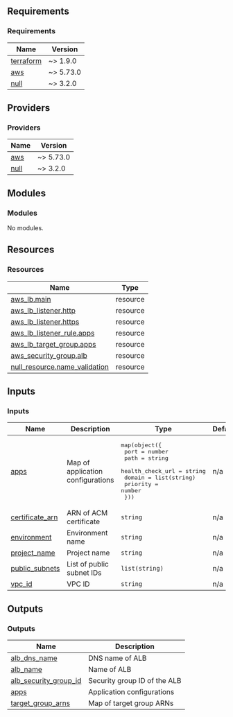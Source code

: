 <!-- BEGIN_TF_DOCS -->
## Requirements

### Requirements

| Name | Version |
|------|---------|
| <a name="requirement_terraform"></a> [terraform](#requirement\_terraform) | ~> 1.9.0 |
| <a name="requirement_aws"></a> [aws](#requirement\_aws) | ~> 5.73.0 |
| <a name="requirement_null"></a> [null](#requirement\_null) | ~> 3.2.0 |

## Providers

### Providers

| Name | Version |
|------|---------|
| <a name="provider_aws"></a> [aws](#provider\_aws) | ~> 5.73.0 |
| <a name="provider_null"></a> [null](#provider\_null) | ~> 3.2.0 |

## Modules

### Modules

No modules.

## Resources

### Resources

| Name | Type |
|------|------|
| [aws_lb.main](https://registry.terraform.io/providers/hashicorp/aws/latest/docs/resources/lb) | resource |
| [aws_lb_listener.http](https://registry.terraform.io/providers/hashicorp/aws/latest/docs/resources/lb_listener) | resource |
| [aws_lb_listener.https](https://registry.terraform.io/providers/hashicorp/aws/latest/docs/resources/lb_listener) | resource |
| [aws_lb_listener_rule.apps](https://registry.terraform.io/providers/hashicorp/aws/latest/docs/resources/lb_listener_rule) | resource |
| [aws_lb_target_group.apps](https://registry.terraform.io/providers/hashicorp/aws/latest/docs/resources/lb_target_group) | resource |
| [aws_security_group.alb](https://registry.terraform.io/providers/hashicorp/aws/latest/docs/resources/security_group) | resource |
| [null_resource.name_validation](https://registry.terraform.io/providers/hashicorp/null/latest/docs/resources/resource) | resource |

## Inputs

### Inputs

| Name | Description | Type | Default | Required |
|------|-------------|------|---------|:--------:|
| <a name="input_apps"></a> [apps](#input\_apps) | Map of application configurations | <pre>map(object({<br>    port             = number<br>    path             = string<br>    health_check_url = string<br>    domain           = list(string)<br>    priority         = number<br>  }))</pre> | n/a | yes |
| <a name="input_certificate_arn"></a> [certificate\_arn](#input\_certificate\_arn) | ARN of ACM certificate | `string` | n/a | yes |
| <a name="input_environment"></a> [environment](#input\_environment) | Environment name | `string` | n/a | yes |
| <a name="input_project_name"></a> [project\_name](#input\_project\_name) | Project name | `string` | n/a | yes |
| <a name="input_public_subnets"></a> [public\_subnets](#input\_public\_subnets) | List of public subnet IDs | `list(string)` | n/a | yes |
| <a name="input_vpc_id"></a> [vpc\_id](#input\_vpc\_id) | VPC ID | `string` | n/a | yes |

## Outputs

### Outputs

| Name | Description |
|------|-------------|
| <a name="output_alb_dns_name"></a> [alb\_dns\_name](#output\_alb\_dns\_name) | DNS name of ALB |
| <a name="output_alb_name"></a> [alb\_name](#output\_alb\_name) | Name of ALB |
| <a name="output_alb_security_group_id"></a> [alb\_security\_group\_id](#output\_alb\_security\_group\_id) | Security group ID of the ALB |
| <a name="output_apps"></a> [apps](#output\_apps) | Application configurations |
| <a name="output_target_group_arns"></a> [target\_group\_arns](#output\_target\_group\_arns) | Map of target group ARNs |
<!-- END_TF_DOCS -->